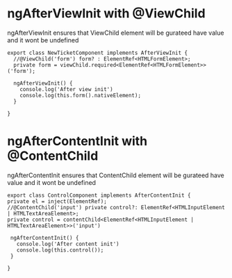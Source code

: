 # ngAfterViewInit with @ViewChild
ngAfterViewInit ensures that ViewChild element will be gurateed have value and it wont be undefined

```TS
export class NewTicketComponent implements AfterViewInit {
  //@ViewChild('form') form? : ElementRef<HTMLFormElement>;
  private form = viewChild.required<ElementRef<HTMLFormElement>>('form');

  ngAfterViewInit() {
    console.log('After view init')
    console.log(this.form().nativeElement);
  }

}
```


# ngAfterContentInit with @ContentChild
ngAfterContentInit ensures that ContentChild element will be gurateed have value and it wont be undefined


```TS
export class ControlComponent implements AfterContentInit {
private el = inject(ElementRef);
//@ContentChild('input') private control?: ElementRef<HTMLInputElement | HTMLTextAreaElement>;
private control = contentChild<ElementRef<HTMLInputElement | HTMLTextAreaElement>>('input')

 ngAfterContentInit() {
   console.log('After content init')
   console.log(this.control());
 }

}
```
